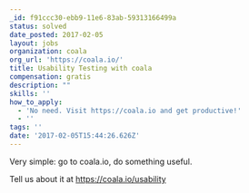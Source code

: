 ```yaml
---
_id: f91ccc30-ebb9-11e6-83ab-59313166499a
status: solved
date_posted: 2017-02-05
layout: jobs
organization: coala
org_url: 'https://coala.io/'
title: Usability Testing with coala
compensation: gratis
description: ""
skills: ''
how_to_apply:
  - 'No need. Visit https://coala.io and get productive!'
  - ''
tags: ''
date: '2017-02-05T15:44:26.626Z'
---
```


Very simple: go to coala.io, do something useful.

Tell us about it at https://coala.io/usability

